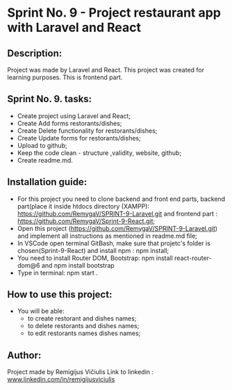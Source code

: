 # Sprint No. 9 - Project restaurant app with Laravel and React

## Description:

Project was made by Laravel and React. This project was created for learning purposes. This is frontend part.

## Sprint No. 9. tasks:

* Create project using Laravel and React;
* Create Add forms restorants/dishes;
* Create Delete functionality for restorants/dishes;
* Create Update forms for restorants/dishes;
* Upload to github;
* Keep the code clean - structure ,validity, website, github;
* Create readme.md.

## Installation guide:

* For this project you need to clone backend and front end parts, backend part(place it inside htdocs directory (XAMPP): https://github.com/RemygaV/SPRINT-9-Laravel.git and frontend part : 
https://github.com/RemygaV/Sprint-9-React.git;
* Open this project (https://github.com/RemygaV/SPRINT-9-Laravel.git) and implement all instructions as mentioned in readme.md file;
* In VSCode open terminal GitBash, make sure that projetc's folder is chosen(Sprint-9-React) and install npm : npm install;
* You need to install Router DOM, Bootstrap: npm install react-router-dom@6 and npm install bootstrap
* Type in terminal: npm start .

## How to use this project:

* You will be able: 
    * to create restorant and dishes names;
    * to delete restorants and  dishes names;
    * to edit restorants names dishes names;


## Author:

Project made by Remigijus Vičiulis
Link to linkedin : www.linkedin.com/in/remigijusviciulis